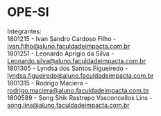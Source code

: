 # OPE-SI
Integrantes:          
1801215 - Ivan Sandro Cardoso Filho - ivan.filho@aluno.faculdadeimpacta.com.br         
1801251 - Leonardo Aprigio da Silva - Leonardo.silva@aluno.faculdadeimpacta.com.br         
1801305 - Lyndsa dos Santos Figueiredo - lyndsa.figueiredo@aluno.faculdadeimpacta.com.br          
1801315 - Rodrigo Maciera - rodrigo.maciera@aluno.faculdadeimpacta.com.br         
1800589 - Song Shik Restrepo Vasconcellos Lins - song.lins@aluno.faculdadeimpacta.com.br         
